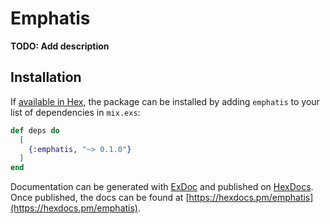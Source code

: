 # Emphatis

**TODO: Add description**

## Installation

If [available in Hex](https://hex.pm/docs/publish), the package can be installed
by adding `emphatis` to your list of dependencies in `mix.exs`:

```elixir
def deps do
  [
    {:emphatis, "~> 0.1.0"}
  ]
end
```

Documentation can be generated with [ExDoc](https://github.com/elixir-lang/ex_doc)
and published on [HexDocs](https://hexdocs.pm). Once published, the docs can
be found at [https://hexdocs.pm/emphatis](https://hexdocs.pm/emphatis).

